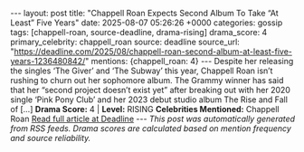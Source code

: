 --- layout: post title: "Chappell Roan Expects Second Album To Take “At Least” Five Years" date: 2025-08-07 05:26:26 +0000 categories: gossip tags: [chappell-roan, source-deadline, drama-rising] drama_score: 4 primary_celebrity: chappell_roan source: deadline source_url: "https://deadline.com/2025/08/chappell-roan-second-album-at-least-five-years-1236480842/" mentions: {chappell_roan: 4} --- Despite her releasing the singles ‘The Giver’ and ‘The Subway’ this year, Chappell Roan isn’t rushing to churn out her sophomore album. The Grammy winner has said that her “second project doesn’t exist yet” after breaking out with her 2020 single ‘Pink Pony Club’ and her 2023 debut studio album The Rise and Fall of […] **Drama Score:** 4 | **Level:** RISING **Celebrities Mentioned:** Chappell Roan [Read full article at Deadline](https://deadline.com/2025/08/chappell-roan-second-album-at-least-five-years-1236480842/) --- *This post was automatically generated from RSS feeds. Drama scores are calculated based on mention frequency and source reliability.*